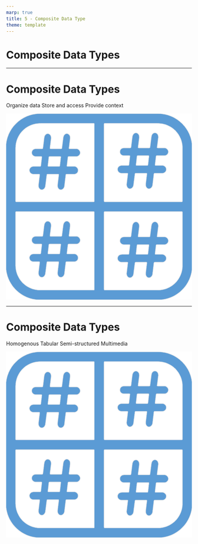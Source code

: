 ```yaml
---
marp: true
title: 5 - Composite Data Type
theme: template
---
```


<!-- _class: title-only -->

# Composite Data Types

<!--
Building upon scalar data types, we also have composite data types in data science.
-->

---

<!-- _class: title-two-content-left-center -->

# Composite Data Types

Organize data
Store and access
Provide context

![image An icon with four hash tags inside of a square with round corners organized into four quadrants with horizontal and vertical dividers in a minimalist style](images/593-3.png)


<!--
[1] A composite data type is a logical container used to organize related data.

It contains a set of scalar data types organized in a specific way.

[2] Composite data types allow us to store and access information effectively.

They provide methods for accessing individual scalar values and performing operations on groups of scalar values.

[3] In addition, composite data types provide context to related data which (as we discussed previously) is used to create information.

You can think of a composite data type as a container that holds a collection of related data in a specific way.
-->

---

<!-- _class: title-two-content-left-center -->

# Composite Data Types

Homogenous
Tabular
Semi-structured
Multimedia

![image An icon with four hash tags inside of a square with round corners organized into four quadrants with horizontal and vertical dividers in a minimalist style](images/593-3.png)

<!--
There are several types of composite data types that we encounter in data science. 

They can be grouped together in various ways. 

However, to keep things simple, we're going to organize them into the following four groups:

[1] Homogenous data types - which require all data to be of the same data type

[2] Tabular data types - which store data in a set of rows and columns

[3] Semi-structured data types - which store data as a set of relationships

[4] And multi-media data types - which store data for images, audio, video, and more.

Let's take a look at a few of the most common composite data types we encounter in data science.
-->